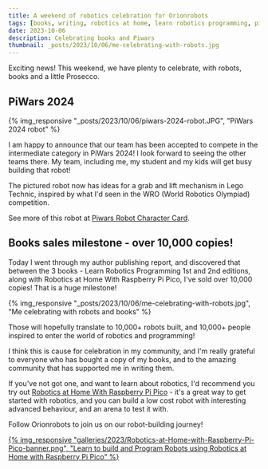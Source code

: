 ```yaml
---
title: A weekend of robotics celebration for Orionrobots
tags: [books, writing, robotics at home, learn robotics programming, piwars, piwars 2024]
date: 2023-10-06
description: Celebrating books and Piwars
thumbnail: _posts/2023/10/06/me-celebrating-with-robots.jpg
---
```

Exciting news! This weekend, we have plenty to celebrate, with robots, books and a little Prosecco.

## PiWars 2024

{% img_responsive "_posts/2023/10/06/piwars-2024-robot.JPG", "PiWars 2024 robot" %}

I am happy to announce that our team has been accepted to compete in the intermediate category in PiWars 2024! I look forward to seeing the other teams there. My team, including me, my student and my kids will get busy building that robot!

The pictured robot now has ideas for a grab and lift mechanism in Lego Technic, inspired by what I'd seen in the WRO (World Robotics Olympiad) competition.

See more of this robot at [Piwars Robot Character Card](/2023/06/14/piwars-robot-character-card).

## Books sales milestone - over 10,000 copies!

Today I went through my author publishing report, and discovered that between the 3 books - Learn Robotics Programming 1st and 2nd editions, along with Robotics at Home With Raspberry Pi Pico, I've sold over 10,000 copies! That is a huge milestone!

{% img_responsive "_posts/2023/10/06/me-celebrating-with-robots.jpg", "Me celebrating with robots and books" %}

Those will hopefully translate to 10,000+ robots built, and 10,000+ people inspired to enter the world of robotics and programming!

I think this is cause for celebration in my community, and I'm really grateful to everyone who has bought a copy of my books, and to the amazing community that has supported me in writing them.

If you've not got one, and want to learn about robotics, I'd recommend you try out [Robotics at Home With Raspberry Pi Pico](https://packt.link/5swS2) - it's a great way to get started with robotics, and you can build a low cost robot with interesting advanced behaviour, and an arena to test it with.

Follow Orionrobots to join us on our robot-building journey!

<a href="https://packt.link/5swS2" title="Learn to build and Program Robots using Robotics at Home with Raspberry Pi Pico">{% img_responsive "galleries/2023/Robotics-at-Home-with-Raspberry-Pi-Pico-banner.png", "Learn to build and Program Robots using Robotics at Home with Raspberry Pi Pico" %}</a>
